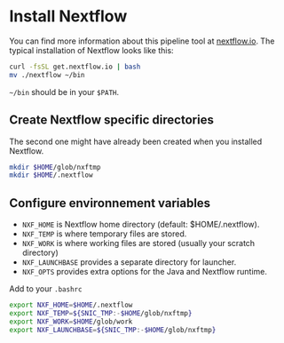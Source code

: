 # Install Nextflow
You can find more information about this pipeline tool at [nextflow.io](http://www.nextflow.io/). The typical installation of Nextflow looks like this:
```bash
curl -fsSL get.nextflow.io | bash
mv ./nextflow ~/bin
```
`~/bin` should be in your `$PATH`.

## Create Nextflow specific directories
The second one might have already been created when you installed Nextflow.
```bash
mkdir $HOME/glob/nxftmp
mkdir $HOME/.nextflow
```

## Configure environnement variables
- `NXF_HOME` is Nextflow home directory (default: $HOME/.nextflow).
- `NXF_TEMP` is where temporary files are stored.
- `NXF_WORK` is where working files are stored (usually your scratch directory)
- `NXF_LAUNCHBASE` provides a separate directory for launcher.
- `NXF_OPTS` provides extra options for the Java and Nextflow runtime.

Add to your `.bashrc`
```bash
export NXF_HOME=$HOME/.nextflow
export NXF_TEMP=${SNIC_TMP:-$HOME/glob/nxftmp}
export NXF_WORK=$HOME/glob/work
export NXF_LAUNCHBASE=${SNIC_TMP:-$HOME/glob/nxftmp}
```

